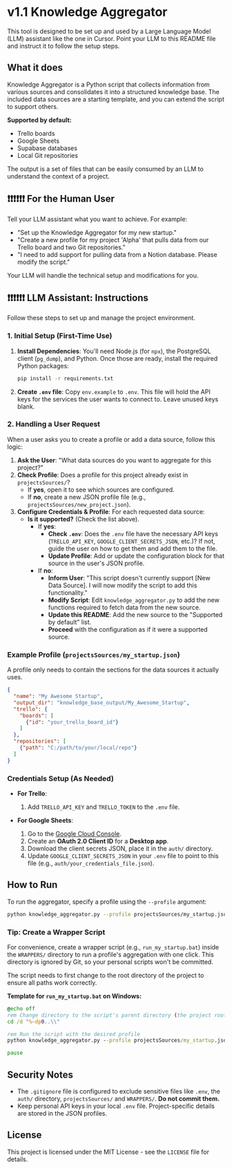 # v1.1 Knowledge Aggregator

This tool is designed to be set up and used by a Large Language Model (LLM) assistant like the one in Cursor. Point your LLM to this README file and instruct it to follow the setup steps.

## What it does

Knowledge Aggregator is a Python script that collects information from various sources and consolidates it into a structured knowledge base. The included data sources are a starting template, and you can extend the script to support others.

**Supported by default:**
- Trello boards
- Google Sheets
- Supabase databases
- Local Git repositories

The output is a set of files that can be easily consumed by an LLM to understand the context of a project.

## ❗❗❗❗❗❗ For the Human User

Tell your LLM assistant what you want to achieve. For example:
- "Set up the Knowledge Aggregator for my new startup."
- "Create a new profile for my project 'Alpha' that pulls data from our Trello board and two Git repositories."
- "I need to add support for pulling data from a Notion database. Please modify the script."

Your LLM will handle the technical setup and modifications for you.

## ❗❗❗❗❗❗ LLM Assistant: Instructions

Follow these steps to set up and manage the project environment.

### 1. Initial Setup (First-Time Use)

1.  **Install Dependencies**: You'll need Node.js (for `npx`), the PostgreSQL client (`pg_dump`), and Python. Once those are ready, install the required Python packages:
    ```bash
    pip install -r requirements.txt
    ```
2.  **Create `.env` file**: Copy `env.example` to `.env`. This file will hold the API keys for the services the user wants to connect to. Leave unused keys blank.

### 2. Handling a User Request

When a user asks you to create a profile or add a data source, follow this logic:

1.  **Ask the User**: "What data sources do you want to aggregate for this project?"
2.  **Check Profile**: Does a profile for this project already exist in `projectsSources/`?
    - If **yes**, open it to see which sources are configured.
    - If **no**, create a new JSON profile file (e.g., `projectsSources/new_project.json`).
3.  **Configure Credentials & Profile**: For each requested data source:
    - **Is it supported?** (Check the list above).
      - If **yes**:
        - **Check `.env`**: Does the `.env` file have the necessary API keys (`TRELLO_API_KEY`, `GOOGLE_CLIENT_SECRETS_JSON`, etc.)? If not, guide the user on how to get them and add them to the file.
        - **Update Profile**: Add or update the configuration block for that source in the user's JSON profile.
      - If **no**:
        - **Inform User**: "This script doesn't currently support [New Data Source]. I will now modify the script to add this functionality."
        - **Modify Script**: Edit `knowledge_aggregator.py` to add the new functions required to fetch data from the new source.
        - **Update this README**: Add the new source to the "Supported by default" list.
        - **Proceed** with the configuration as if it were a supported source.

### Example Profile (`projectsSources/my_startup.json`)

A profile only needs to contain the sections for the data sources it actually uses.

```json
{
  "name": "My Awesome Startup",
  "output_dir": "knowledge_base_output/My_Awesome_Startup",
  "trello": {
    "boards": [
      {"id": "your_trello_board_id"}
    ]
  },
  "repositories": [
    {"path": "C:/path/to/your/local/repo"}
  ]
}
```

### Credentials Setup (As Needed)

-   **For Trello**:
    1.  Add `TRELLO_API_KEY` and `TRELLO_TOKEN` to the `.env` file.

-   **For Google Sheets**:
    1.  Go to the [Google Cloud Console](https://console.cloud.google.com/apis/credentials).
    2.  Create an **OAuth 2.0 Client ID** for a **Desktop app**.
    3.  Download the client secrets JSON, place it in the `auth/` directory.
    4.  Update `GOOGLE_CLIENT_SECRETS_JSON` in your `.env` file to point to this file (e.g., `auth/your_credentials_file.json`).

## How to Run

To run the aggregator, specify a profile using the `--profile` argument:

```bash
python knowledge_aggregator.py --profile projectsSources/my_startup.json
```

### Tip: Create a Wrapper Script

For convenience, create a wrapper script (e.g., `run_my_startup.bat`) inside the `WRAPPERS/` directory to run a profile's aggregation with one click. This directory is ignored by Git, so your personal scripts won't be committed.

The script needs to first change to the root directory of the project to ensure all paths work correctly.

**Template for `run_my_startup.bat` on Windows:**
```bat
@echo off
rem Change directory to the script's parent directory (the project root)
cd /d "%~dp0..\\"

rem Run the script with the desired profile
python knowledge_aggregator.py --profile projectsSources/my_startup.json

pause
```

## Security Notes

- The `.gitignore` file is configured to exclude sensitive files like `.env`, the `auth/` directory, `projectsSources/` and `WRAPPERS/`. **Do not commit them.**
- Keep personal API keys in your local `.env` file. Project-specific details are stored in the JSON profiles.

## License

This project is licensed under the MIT License - see the `LICENSE` file for details. 